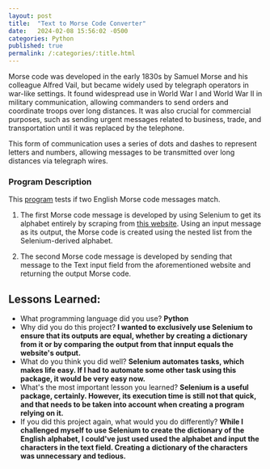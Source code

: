 ```yaml
---
layout: post
title:  "Text to Morse Code Converter"
date:   2024-02-08 15:56:02 -0500
categories: Python
published: true
permalink: /:categories/:title.html
---
```


Morse code was developed in the early 1830s by Samuel Morse and his colleague Alfred Vail, but became widely used by telegraph operators in war-like settings. It found widespread use in World War I and World War II in military communication, allowing commanders to send orders and coordinate troops over long distances. It was also crucial for commercial purposes, such as sending urgent messages related to business, trade, and transportation until it was replaced by the telephone.

This form of communication uses a series of dots and dashes to represent letters and numbers, allowing messages to be transmitted over long distances via telegraph wires.

### Program Description

This [program](https://github.com/add0794/text-to-morse-code-converter) tests if two English Morse code messages match.

1. The first Morse code message is developed by using Selenium to get its alphabet entirely by scraping from [this website](https://morsedecoder.com/). Using an input message as its output, the Morse code is created using the nested list from the Selenium-derived alphabet.

2. The second Morse code message is developed by sending that message to the Text input field from the aforementioned website and returning the output Morse code.

<h2>Lessons Learned:</h2>

- What programming language did you use? **Python**
- Why did you do this project? **I wanted to exclusively use Selenium to ensure that its outputs are equal, whether by creating a dictionary from it or by comparing the output from that innput equals the website's output.**
- What do you think you did well? **Selenium automates tasks, which makes life easy. If I had to automate some other task using this package, it would be very easy now.**
- What's the most important lesson you learned? **Selenium is a useful package, certainly. However, its execution time is still not that quick, and that needs to be taken into account when creating a program relying on it.**
- If you did this project again, what would you do differently? **While I challenged myself to use Selenium to create the dictionary of the English alphabet, I could've just used used the alphabet and input the characters in the text field. Creating a dictionary of the characters was unnecessary and tedious.** 